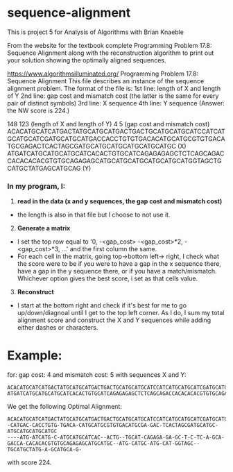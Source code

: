 # sequence-alignment
This is project 5 for Analysis of Algorithms with Brian Knaeble

From the website for the textbook complete Programming Problem 17.8: Sequence Alignment along with the reconstruction algorithm to print out your solution showing the optimally aligned sequences.


https://www.algorithmsilluminated.org/
Programming Problem 17.8: Sequence Alignment
This file describes an instance of the sequence alignment problem. The format of the file is:
1st line: length of X and length of Y
2nd line: gap cost and mismatch cost (the latter is the same for every pair of distinct symbols)
3rd line: X sequence
4th line: Y sequence
(Answer: the NW score is 224.)

148 123 (length of X and length of Y)
4 5 (gap cost and mismatch cost)
ACACATGCATCATGACTATGCATGCATGACTGACTGCATGCATGCATCCATCATGCATGCATCGATGCATGCATGACCACCTGTGTGACACATGCATGCGTGTGACATGCGAGACTCACTAGCGATGCATGCATGCATGCATGCATGC (X)
ATGATCATGCATGCATGCATCACACTGTGCATCAGAGAGAGCTCTCAGCAGACCACACACACGTGTGCAGAGAGCATGCATGCATGCATGCATGCATGGTAGCTGCATGCTATGAGCATGCAG (Y)

### In my program, I:
1. **read in the data (x and y sequences, the gap cost and mismatch cost)**
 - the length is also in that file but I choose to not use it. 

2. **Generate a matrix**
 - I set the top row equal to '0,  -<gap_cost> -<gap_cost>*2, -<gap_cost>*3, ...' and the first column the same.
 - For each cell in the matrix, going top->bottom left-> right, I check what the score were to be if you were to have a gap in the x sequence there, have a gap in the y sequence there, or if you have a match/mismatch. Whichever option gives the best score, i set as that cells value.

3. **Reconstruct**
 - I start at the bottom right and check if it's best for me to go up/down/diagnoal until I get to the top left corner. As I do, I sum my total alignment score and construct the X and Y sequences while adding either dashes or characters.


# Example:
for:
gap cost: 4 and mismatch cost: 5 with sequences X and Y:
```
ACACATGCATCATGACTATGCATGCATGACTGACTGCATGCATGCATCCATCATGCATGCATCGATGCATGCATGACCACCTGTGTGACACATGCATGCGTGTGACATGCGAGACTCACTAGCGATGCATGCATGCATGCATGCATGC
ATGATCATGCATGCATGCATCACACTGTGCATCAGAGAGAGCTCTCAGCAGACCACACACACGTGTGCAGAGAGCATGCATGCATGCATGCATGCATGGTAGCTGCATGCTATGAGCATGCAG
```

We get the following Optimal Alignment:

```
ACACATGCATCATGACTATGCATGCATGACTGACTGCATGCATGCATCCATCATGCATGCATCGATGCATG--CATGAC-CACCTGTG-TGACA-CATGCATGCGTGTGACATGCGA-GAC-TCACTAGCGATGCATGC-ATGCATGCATGCATGC
----ATG-ATCATG-C-ATGCATGCATCAC--ACTG--TGCAT-CAGAGA-GA-GC-T-C-TC-A-GCA-GACCA-CACACACGTGTGCAGAGAGCATGCATGC--ATG-CATGC-ATG-CAT-GGTAGC--TGCATGCTATG-A-GCATGCA-G-
```

with score 224. 